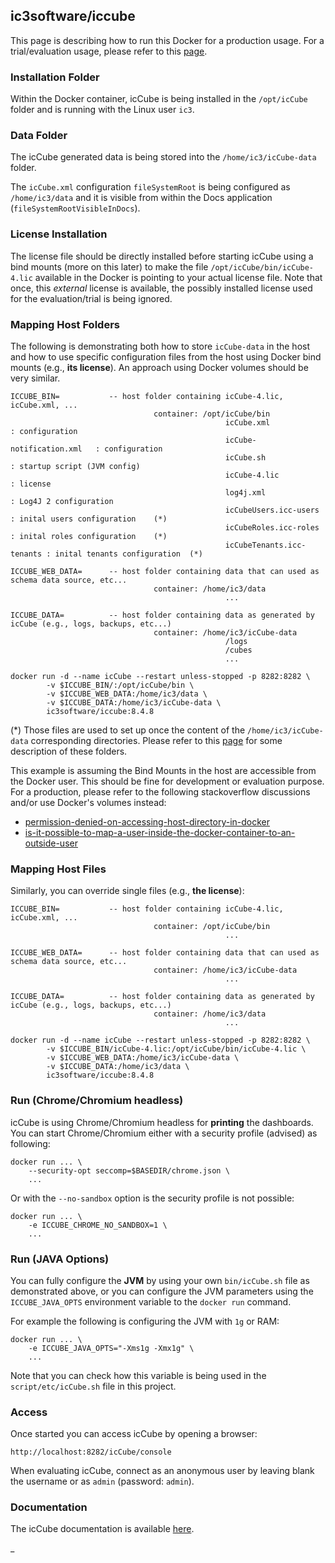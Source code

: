 ## ic3software/iccube

This page is describing how to run this Docker for a production usage. For a trial/evaluation usage,
please refer to this [page](README.md).

### Installation Folder

Within the Docker container, icCube is being installed in the `/opt/icCube` folder and is running 
with the Linux user `ic3`.

### Data Folder

The icCube generated data is being stored into the `/home/ic3/icCube-data` folder.

The `icCube.xml` configuration `fileSystemRoot` is being configured as `/home/ic3/data` and it is visible
from within the Docs application (`fileSystemRootVisibleInDocs`).

### License Installation

The license file should be directly installed before starting icCube using a bind mounts (more on this later)
to make the file `/opt/icCube/bin/icCube-4.lic` available in the Docker is pointing to your actual license file.
Note that once, this _external_ license is available, the possibly installed license used for the evaluation/trial 
is being ignored.

### Mapping Host Folders 

The following is demonstrating both how to store `icCube-data` in the host and how to use specific configuration
files from the host using Docker bind mounts (e.g., **its license**). An approach using Docker volumes should be 
very similar.

    ICCUBE_BIN=           -- host folder containing icCube-4.lic, icCube.xml, ...
                                    container: /opt/icCube/bin
                                                    icCube.xml                : configuration
                                                    icCube-notification.xml   : configuration
                                                    icCube.sh                 : startup script (JVM config)
                                                    icCube-4.lic              : license
                                                    log4j.xml                 : Log4J 2 configuration
                                                    icCubeUsers.icc-users     : inital users configuration    (*)
                                                    icCubeRoles.icc-roles     : inital roles configuration    (*)
                                                    icCubeTenants.icc-tenants : inital tenants configuration  (*)

    ICCUBE_WEB_DATA=      -- host folder containing data that can used as schema data source, etc...
                                    container: /home/ic3/data
                                                    ...

    ICCUBE_DATA=          -- host folder containing data as generated by icCube (e.g., logs, backups, etc...)
                                    container: /home/ic3/icCube-data
                                                    /logs
                                                    /cubes
                                                    ...

    docker run -d --name icCube --restart unless-stopped -p 8282:8282 \
            -v $ICCUBE_BIN/:/opt/icCube/bin \
            -v $ICCUBE_WEB_DATA:/home/ic3/data \
            -v $ICCUBE_DATA:/home/ic3/icCube-data \
            ic3software/iccube:8.4.8

(*) Those files are used to set up once the content of the `/home/ic3/icCube-data` corresponding directories.
Please refer to this [page](https://doc.iccube.com/?ic3topic=server.user_guide.running_iccube.data_directory)
for some description of these folders.

This example is assuming the Bind Mounts in the host are accessible from the Docker user. This should be fine for
development or evaluation purpose. For a production, please refer to the following stackoverflow discussions and/or use
Docker's volumes instead:

- [permission-denied-on-accessing-host-directory-in-docker](https://stackoverflow.com/questions/24288616/permission-denied-on-accessing-host-directory-in-docker)
- [is-it-possible-to-map-a-user-inside-the-docker-container-to-an-outside-user](https://stackoverflow.com/questions/57776452/is-it-possible-to-map-a-user-inside-the-docker-container-to-an-outside-user)

### Mapping Host Files

Similarly, you can override single files (e.g., **the license**):

    ICCUBE_BIN=           -- host folder containing icCube-4.lic, icCube.xml, ...
                                    container: /opt/icCube/bin
                                                    ...

    ICCUBE_WEB_DATA=      -- host folder containing data that can used as schema data source, etc...
                                    container: /home/ic3/icCube-data
                                                    ...

    ICCUBE_DATA=          -- host folder containing data as generated by icCube (e.g., logs, backups, etc...)
                                    container: /home/ic3/data
                                                    ...

    docker run -d --name icCube --restart unless-stopped -p 8282:8282 \
            -v $ICCUBE_BIN/icCube-4.lic:/opt/icCube/bin/icCube-4.lic \
            -v $ICCUBE_WEB_DATA:/home/ic3/icCube-data \
            -v $ICCUBE_DATA:/home/ic3/data \
            ic3software/iccube:8.4.8

### Run (Chrome/Chromium headless)

icCube is using Chrome/Chromium headless for **printing** the dashboards. You can start Chrome/Chromium either with
a security profile (advised) as following:

    docker run ... \
        --security-opt seccomp=$BASEDIR/chrome.json \
        ...

Or with the `--no-sandbox` option is the security profile is not possible: 

    docker run ... \
        -e ICCUBE_CHROME_NO_SANDBOX=1 \
        ...
    
### Run (JAVA Options)

You can fully configure the **JVM** by using your own `bin/icCube.sh` file as demonstrated above, or you can
configure the JVM parameters using the `ICCUBE_JAVA_OPTS` environment variable to the `docker run` command.

For example the following is configuring the JVM with `1g` or RAM:

    docker run ... \
        -e ICCUBE_JAVA_OPTS="-Xms1g -Xmx1g" \
        ...

Note that you can check how this variable is being used in the `script/etc/icCube.sh` file in this project.

### Access

Once started you can access icCube by opening a browser:

    http://localhost:8282/icCube/console

When evaluating icCube, connect as an anonymous user by leaving blank the username or as `admin` (password: `admin`).


### Documentation

The icCube documentation is available [here](https://doc.iccube.com).

_